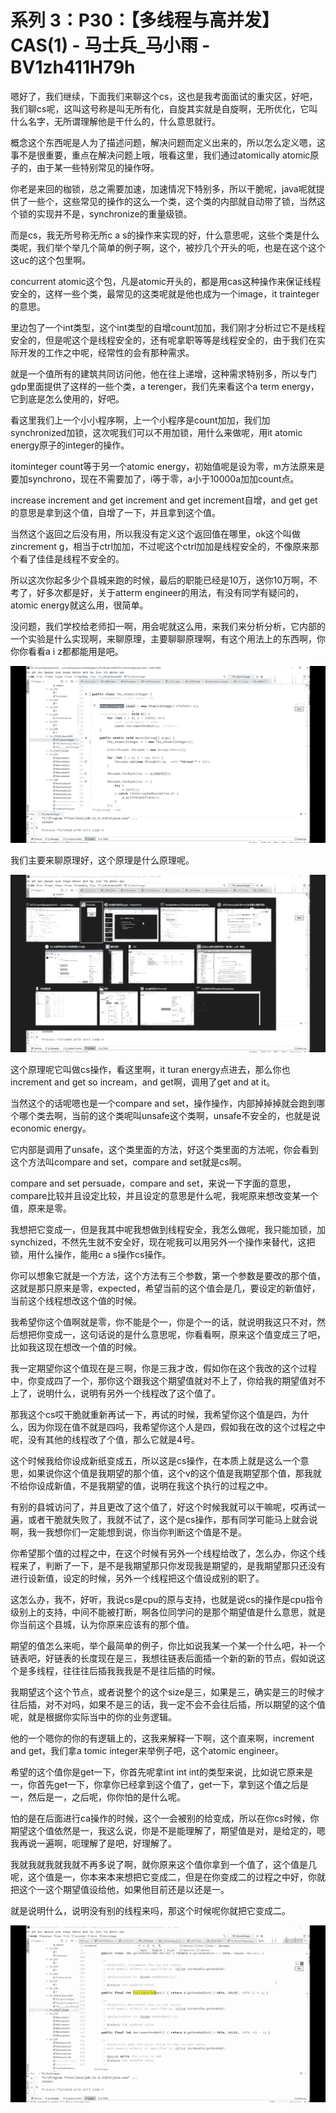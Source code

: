 # 系列 3：P30：【多线程与高并发】CAS(1) - 马士兵_马小雨 - BV1zh411H79h

嗯好了，我们继续，下面我们来聊这个cs，这也是我考面面试的重灾区，好吧，我们聊cs呢，这叫这号称是叫无所有化，自旋其实就是自旋啊，无所优化，它叫什么名字，无所谓理解他是干什么的，什么意思就行。

概念这个东西呢是人为了描述问题，解决问题而定义出来的，所以怎么定义嗯，这事不是很重要，重点在解决问题上哦，哦看这里，我们通过atomically atomic原子的，由于某一些特别常见的操作呀。

你老是来回的枷锁，总之需要加速，加速情况下特别多，所以干脆呢，java呢就提供了一些个，这些常见的操作的这么一个类，这个类的内部就自动带了锁，当然这个锁的实现并不是，synchronize的重量级锁。

而是cs，我无所号称无所c a s的操作来实现的好，什么意思呢，这些个类是什么类呢，我们举个举几个简单的例子啊，这个，被抄几个开头的呃，也是在这个这个这uc的这个包里啊。

concurrent atomic这个包，凡是atomic开头的，都是用cas这种操作来保证线程安全的，这样一些个类，最常见的这类呢就是他也成为一个image，it trainteger的意思。

里边包了一个int类型，这个int类型的自增count加加，我们刚才分析过它不是线程安全的，但是呢这个是线程安全的，还有呢拿职等等是线程安全的，由于我们在实际开发的工作之中呢，经常性的会有那种需求。

就是一个值所有的建筑共同访问他，他在往上递增，这种需求特别多，所以专门gdp里面提供了这样的一些个类，a terenger，我们先来看这个a term energy，它到底是怎么使用的，好吧。

看这里我们上一个小小程序啊，上一个小程序是count加加，我们加synchronized加锁，这次呢我们可以不用加锁，用什么来做呢，用it atomic energy原子的integer的操作。

itominteger count等于另一个atomic energy，初始值呢是设为零，m方法原来是要加synchrono，现在不需要加了，i等于零，a小于10000a加加count点。

increase increment and get increment and get increment自增，and get get的意思是拿到这个值，自增了一下，并且拿到这个值。

当然这个返回之后没有用，所以我没有定义这个返回值在哪里，ok这个叫做zincrement g，相当于ctrl加加，不过呢这个ctrl加加是线程安全的，不像原来那个看了佳佳是线程不安全的。

所以这次你起多少个县城来跑的时候，最后的职能已经是10万，送你10万啊，不考了，好多次都是好，关于atterm engineer的用法，有没有同学有疑问的，atomic energy就这么用，很简单。

没问题，我们学校给老师扣一啊，用会呢就这么用，来我们来分析分析，它内部的一个实验是什么实现啊，来聊原理，主要聊聊原理啊，有这个用法上的东西啊，你你你看看a i z都都能用是吧。



![](img/a7be257b88ec19648f68341e70693c68_1.png)

我们主要来聊原理好，这个原理是什么原理呢。

![](img/a7be257b88ec19648f68341e70693c68_3.png)

这个原理呢它叫做cs操作，看这里啊，it turan energy点进去，那么你也increment and get so incream，and get啊，调用了get and at it。

当然这个的话呢嗯也是一个compare and set，操作操作，内部掉掉掉就会跑到哪个哪个类去啊，当前的这个类呢叫unsafe这个类啊，unsafe不安全的，也就是说economic energy。

它内部是调用了unsafe，这个类里面的方法，好这个类里面的方法呢，你会看到这个方法叫compare and set，compare and set就是cs啊。

compare and set persuade，compare and set，来说一下字面的意思，compare比较并且设定比较，并且设定的意思是什么呢，我呢原来想改变某一个值，原来是零。

我想把它变成一，但是我其中呢我想做到线程安全，我怎么做呢，我只能加锁，加synchized，不然先生就不安全好，现在呢我可以用另外一个操作来替代，这把锁，用什么操作，能用c a s操作cs操作。

你可以想象它就是一个方法，这个方法有三个参数，第一个参数是要改的那个值，这就是那只原来是零，expected，希望当前的这个值会是几，要设定的新值好，当前这个线程想改这个值的时候。

我希望你这个值啊就是零，你不能是个一，你是个一的话，就说明我这只不对，然后想把你变成一，这句话说的是什么意思呢，你看看啊，原来这个值变成三了吧，比如我这现在想改一个值的时候。

我一定期望你这个值现在是三啊，你是三我才改，假如你在这个我改的这个过程中，你变成四了一个，那你这个跟我这个期望值就对不上了，你给我的期望值对不上了，说明什么，说明有另外一个线程改了这个值了。

那我这个cs哎干脆就重新再试一下，再试的时候，我希望你这个值是四，为什么，因为你现在值不就是四吗，我希望你这个人是四，假如我在改的这个过程之中呢，没有其他的线程改了个值，那么它就是4号。

这个时候我给你设成新纸变成五，所以这是cs操作，在本质上就是这么一个意思，如果说你这个值是我期望的那个值，这个v的这个值是我期望那个值，那我就不给你设成新值，不是我期望的值，说明在我这个执行的过程之中。

有别的县城访问了，并且更改了这个值了，好这个时候我就可以干嘛呢，哎再试一遍，或者干脆就失败了，我就不试了，这个是cs操作，那有同学可能马上就会说啊，我一我想你们一定能想到说，你当你判断这个值是不是。

你希望那个值的过程之中，在这个时候有另外一个线程给改了，怎么办，你这个线程来了，判断了一下，是不是我期望那只你发现我是期望的，是我期望那只还没有进行设新值，设定的时候，另外一个线程把这个值设成别的职了。

这怎么办，我不，好听，我说cs是cpu的原与支持，也就是说cs的操作是cpu指令级别上的支持，中间不能被打断，啊各位同学问的是那个期望值是什么意思，就是你当前这个县城，认为你原来应该有的那个值。

期望的值怎么来呃，举个最简单的例子，你比如说我某一个某一个什么吧，补一个链表吧，好链表的长度现在是三，我想往链表后面插一个新的新的节点，假如说这个是多线程，往往往后插我我我是不是往后插的时候。

我期望这个这个节点，或者说整个的这个size是三，如果是三，确实是三的时候才往后插，对不对吗，如果不是三的话，我一定不会不会往后插，所以期望的这个值呢，就是根据你实际当中的你的业务逻辑。

他的一个嗯你的你的有逻辑上的，这我来解释一下啊，这个直来啊，increment and get，我们拿a tomic integer来举例子吧，这个atomic engineer。

希望的这个值你是get一下，你首先呢拿int int int的类型来说，比如说它原来是一，你首先get一下，你拿你已经拿到这个值了，get一下，拿到这个值之后是一，然后是一，之后呢，你你怕的是什么呢。

怕的是在后面进行ca操作的时候，这个一会被别的给变成，所以在你cs时候，你期望这个值依然是一，我这么说，你是不是能理解了，期望值是对，是给定的，嗯我再说一遍啊，呃理解了是吧，好理解了。

我就我就我就我就不再多说了啊，就你原来这个值你拿到一个值了，这个值是几呢，这个值是一，你本来本来想把它变成二，但是在你变成二的过程之中好，你就把这个一这个期望值设给他，如果他目前还是以还是一。

就是说明什么，说明没有别的线程来吗，那这个时候呢你就把它变成二。

![](img/a7be257b88ec19648f68341e70693c68_5.png)